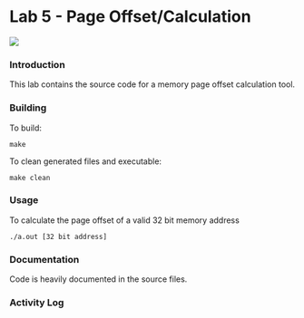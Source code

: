 # Lab 5 - Page Offset/Calculation

![](https://github.com/xdmtk/comp322-spring2020/blob/master/lab5/misc/lab5.gif)

### Introduction

This lab contains the source code for a memory page offset calculation tool. 


### Building 

To build: 
```
make
```

To clean generated files and executable:
```
make clean
```



### Usage

To calculate the page offset of a valid 32 bit memory address

```
./a.out [32 bit address]
```


### Documentation
Code is heavily documented in the source files. 


### Activity Log 
